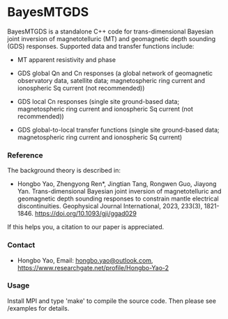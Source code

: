 # BayesMTGDS

BayesMTGDS is a standalone C++ code for trans-dimensional Bayesian joint inversion of magnetotelluric (MT) and geomagnetic depth sounding (GDS) responses. Supported data and transfer functions include:

- MT apparent resistivity and phase

- GDS global Qn and Cn responses (a global network of geomagnetic observatory data, satellite data; magnetospheric ring current and ionospheric Sq current (not recommended))

- GDS local Cn responses (single site ground-based data; magnetospheric ring current and ionospheric Sq current (not recommended))

- GDS global-to-local transfer functions (single site ground-based data; magnetospheric ring current and ionospheric Sq current)

### Reference
The background theory is described in:

- Hongbo Yao, Zhengyong Ren*, Jingtian Tang, Rongwen Guo, Jiayong Yan. Trans-dimensional Bayesian joint inversion of magnetotelluric and geomagnetic depth sounding responses to constrain mantle electrical discontinuities. Geophysical Journal International, 2023, 233(3), 1821-1846. https://doi.org/10.1093/gji/ggad029

If this helps you, a citation to our paper is appreciated.

### Contact

- Hongbo Yao, Email: hongbo.yao@outlook.com, https://www.researchgate.net/profile/Hongbo-Yao-2

### Usage
Install MPI and type 'make' to compile the source code. Then please see /examples for details.
